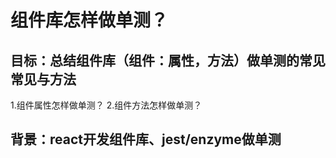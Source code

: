 # 组件库怎样做单测？

## 目标：总结组件库（组件：属性，方法）做单测的常见常见与方法

1.组件属性怎样做单测？
2.组件方法怎样做单测？

## 背景：react开发组件库、jest/enzyme做单测